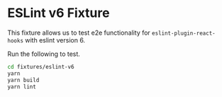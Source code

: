 # ESLint v6 Fixture

This fixture allows us to test e2e functionality for `eslint-plugin-react-hooks` with eslint version 6.

Run the following to test.

```sh
cd fixtures/eslint-v6
yarn
yarn build
yarn lint
```
